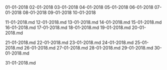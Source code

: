 01-01-2018
02-01-2018
03-01-2018
04-01-2018
05-01-2018
06-01-2018
07-01-2018
08-01-2018
09-01-2018
10-01-2018

11-01-2018.md
12-01-2018.md
13-01-2018.md
14-01-2018.md
15-01-2018.md
16-01-2018.md
17-01-2018.md
18-01-2018.md
19-01-2018.md
20-01-2018.md

21-01-2018.md
22-01-2018.md
23-01-2018.md
24-01-2018.md
25-01-2018.md
26-01-2018.md
27-01-2018.md
28-01-2018.md
29-01-2018.md
30-01-2018.md

31-01-2018.md
